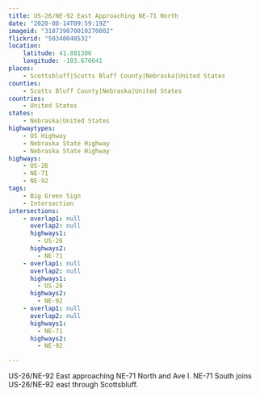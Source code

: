 ```yaml
---
title: US-26/NE-92 East Approaching NE-71 North
date: "2020-08-14T09:59:19Z"
imageid: "318739070010270002"
flickrid: "50340040532"
location:
    latitude: 41.881306
    longitude: -103.676641
places:
    - Scottsbluff|Scotts Bluff County|Nebraska|United States
counties:
    - Scotts Bluff County|Nebraska|United States
countries:
    - United States
states:
    - Nebraska|United States
highwaytypes:
    - US Highway
    - Nebraska State Highway
    - Nebraska State Highway
highways:
    - US-26
    - NE-71
    - NE-92
tags:
    - Big Green Sign
    - Intersection
intersections:
    - overlap1: null
      overlap2: null
      highways1:
        - US-26
      highways2:
        - NE-71
    - overlap1: null
      overlap2: null
      highways1:
        - US-26
      highways2:
        - NE-92
    - overlap1: null
      overlap2: null
      highways1:
        - NE-71
      highways2:
        - NE-92

---
```

US-26/NE-92 East approaching NE-71 North and Ave I.  NE-71 South joins US-26/NE-92 east through Scottsbluff.
